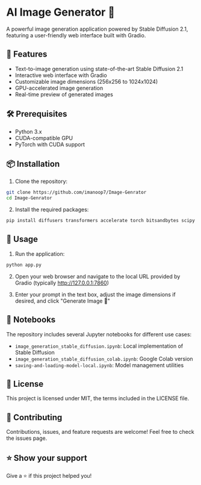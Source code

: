 # AI Image Generator 🎨

A powerful image generation application powered by Stable Diffusion 2.1, featuring a user-friendly web interface built with Gradio.

## 🌟 Features

- Text-to-image generation using state-of-the-art Stable Diffusion 2.1
- Interactive web interface with Gradio
- Customizable image dimensions (256x256 to 1024x1024)
- GPU-accelerated image generation
- Real-time preview of generated images

## 🛠️ Prerequisites

- Python 3.x
- CUDA-compatible GPU
- PyTorch with CUDA support

## 📦 Installation

1. Clone the repository:
```bash
git clone https://github.com/imanoop7/Image-Genrator
cd Image-Genrator
```

2. Install the required packages:
```bash
pip install diffusers transformers accelerate torch bitsandbytes scipy safetensors xformers
```

## 🚀 Usage

1. Run the application:
```bash
python app.py
```

2. Open your web browser and navigate to the local URL provided by Gradio (typically http://127.0.0.1:7860)

3. Enter your prompt in the text box, adjust the image dimensions if desired, and click "Generate Image 🚀"

## 📓 Notebooks

The repository includes several Jupyter notebooks for different use cases:
- `image_generation_stable_diffusion.ipynb`: Local implementation of Stable Diffusion
- `image_generation_stable_diffusion_colab.ipynb`: Google Colab version
- `saving-and-loading-model-local.ipynb`: Model management utilities

## 📄 License

This project is licensed under MIT, the terms included in the LICENSE file.

## 🤝 Contributing

Contributions, issues, and feature requests are welcome! Feel free to check the issues page.

## ⭐ Show your support

Give a ⭐️ if this project helped you!
